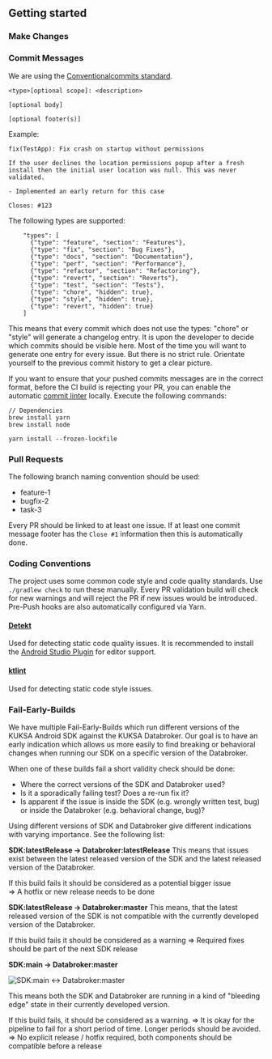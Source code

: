 ## Getting started

### Make Changes

### Commit Messages

We are using the [Conventionalcommits standard](https://www.conventionalcommits.org/en/v1.0.0/). 

```
<type>[optional scope]: <description>

[optional body]

[optional footer(s)]
```

Example: 
```
fix(TestApp): Fix crash on startup without permissions

If the user declines the location permissions popup after a fresh 
install then the initial user location was null. This was never 
validated.

- Implemented an early return for this case

Closes: #123
```

The following types are supported:
```
    "types": [
      {"type": "feature", "section": "Features"},
      {"type": "fix", "section": "Bug Fixes"},
      {"type": "docs", "section": "Documentation"},
      {"type": "perf", "section": "Performance"},
      {"type": "refactor", "section": "Refactoring"},
      {"type": "revert", "section": "Reverts"},
      {"type": "test", "section": "Tests"},
      {"type": "chore", "hidden": true},
      {"type": "style", "hidden": true},
      {"type": "revert", "hidden": true}
    ]
```
This means that every commit which does not use the types: "chore" or "style" will generate a changelog entry. It is upon the developer to decide which commits should be visible here. Most of the time you will want to generate one entry for every issue. But there is no strict rule. Orientate yourself to the previous commit history to get a clear picture. 

If you want to ensure that your pushed commits messages are in the correct format, before the CI build is rejecting your PR, you can enable the automatic [commit linter](https://commitlint.js.org/#/) locally. Execute the following commands:


```
// Dependencies
brew install yarn
brew install node

yarn install --frozen-lockfile
```

### Pull Requests

The following branch naming convention should be used:

- feature-1
- bugfix-2
- task-3

Every PR should be linked to at least one issue. If at least one commit message footer has the `Close #1` information then this is automatically done.

### Coding Conventions

The project uses some common code style and code quality standards. Use `./gradlew check` to run these manually. Every PR validation build will check for new warnings and will reject the PR if new issues would be introduced. Pre-Push hooks are also automatically configured via Yarn. 

#### [Detekt](https://detekt.dev) 

Used for detecting static code quality issues. It is recommended to install the [Android Studio Plugin](https://plugins.jetbrains.com/plugin/10761-detekt) for editor support.

#### [ktlint](https://pinterest.github.io/ktlint)

Used for detecting static code style issues. 

### Fail-Early-Builds

We have multiple Fail-Early-Builds which run different versions of the KUKSA Android SDK against the KUKSA Databroker. 
Our goal is to have an early indication which allows us more easily to find breaking or behavioral changes when running our SDK on a specific version of the Databroker. 

When one of these builds fail a short validity check should be done:
- Where the correct versions of the SDK and Databroker used? 
- Is it a sporadically failing test? Does a re-run fix it? 
- Is apparent if the issue is inside the SDK (e.g. wrongly written test, bug) or inside the Databroker (e.g. behavioral change, bug)?

Using different versions of SDK and Databroker give different indications with varying importance. See the following list:

**SDK:latestRelease -> Databroker:latestRelease**
This means that issues exist between the latest released version of the SDK and the latest released version of the Databroker.

If this build fails it should be considered as a potential bigger issue  
=> A hotfix or new release needs to be done

**SDK:latestRelease -> Databroker:master**
This means, that the latest released version of the SDK is not compatible with the currently developed version of the Databroker.

If this build fails it should be considered as a warning
=> Required fixes should be part of the next SDK release

**SDK:main -> Databroker:master**

![SDK:main <-> Databroker:master](https://github.com/eclipse-kuksa/kuksa-android-sdk/actions/workflows/daily_integration_main-master.yaml/badge.svg)

This means both the SDK and Databroker are running in a kind of "bleeding edge" state in their currently developed version.

If this build fails, it should be considered as a warning. 
=> It is okay for the pipeline to fail for a short period of time. Longer periods should be avoided.
=> No explicit release / hotfix required, both components should be compatible before a release

